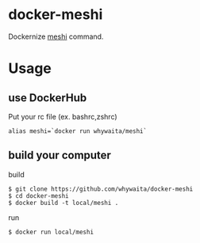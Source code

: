 # docker-meshi

Dockernize [meshi](https://github.com/uecmma/meshi) command.

# Usage

## use DockerHub

Put your rc file (ex. bashrc,zshrc)

```
alias meshi=`docker run whywaita/meshi`
```

## build your computer

build

```
$ git clone https://github.com/whywaita/docker-meshi
$ cd docker-meshi
$ docker build -t local/meshi .
```

run

```
$ docker run local/meshi
```
